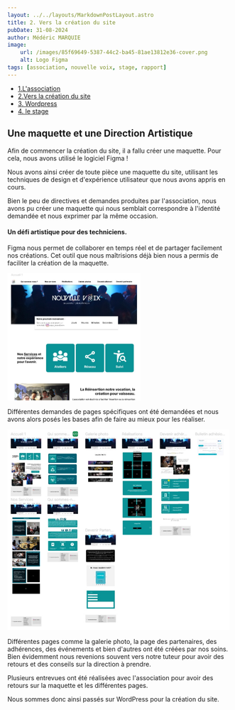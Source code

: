 ```yaml
---
layout: ../../layouts/MarkdownPostLayout.astro
title: 2. Vers la création du site
pubDate: 31-08-2024
author: Médéric MARQUIE
image: 
    url: /images/85f69649-5387-44c2-ba45-81ae13812e36-cover.png
    alt: Logo Figma
tags: [association, nouvelle voix, stage, rapport]
---
```


- [1.L'association](/posts/1.asso_Nouvelle-Voix)
- [2.Vers la création du site](/posts/2.creation_maquette)
- [3. Wordpress ](/posts/3.wordpress)
- [4. le stage](/posts/4.le_stage)

## Une maquette et une Direction Artistique

Afin de commencer la création du site, il a fallu créer une maquette. 
Pour cela, nous avons utilisé le logiciel Figma ! 

Nous avons ainsi créer de toute pièce une maquette du site, utilisant les techniques de design et d'expérience utilisateur que nous avons appris en cours.

Bien le peu de directives et demandes produites par l'association, nous avons pu créer une maquette qui nous semblait correspondre à l'identité demandée et nous exprimer par la même occasion.

#### Un défi artistique pour des techniciens.

Figma nous permet de collaborer en temps réel et de partager facilement nos créations. Cet outil que nous maîtrisions déjà bien nous a permis de faciliter la création de la maquette.

<img src="src/assets/images/maquette_accueil.jpg" width="300" alt="page accueil">

Différentes demandes de pages spécifiques ont été demandées et nous avons alors posés les bases afin de faire au mieux pour les réaliser.

<img src="src/assets/images/maquette_overview.jpg" width="500" alt="maquette overview">

Différentes pages comme la galerie photo, la page des partenaires, des adhérences, des événements et bien d'autres ont été créées par nos soins.
Bien évidemment nous revenions souvent vers notre tuteur pour avoir des retours et des conseils sur la direction à prendre.

Plusieurs entrevues ont été réalisées avec l'association pour avoir des retours sur la maquette et les différentes pages.

Nous sommes donc ainsi passés sur WordPress pour la création du site. 